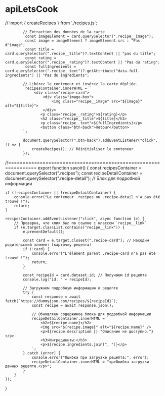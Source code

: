# apiLetsCook
//  import { createRecipes } from './recipes.js';

            // Extraction des données de la carte
             const imageElement = card.querySelector(".recipe__image");
             const image = imageElement ? imageElement.src : "Pas d'image";
             const title = card.querySelector(".recipe__title")?.textContent || "pas du title";
             const rating = card.querySelector(".recipe__rating")?.textContent || "Pas du rating";
             const fullIngredients = card.querySelector(".recipe__text")?.getAttribute("data-full-ingredients") || "Pas du ingredients";

            // Libérez le conteneur et insérez la carte dépliée.
             recipesContainer.innerHTML = `
                 <div class="recipe-card">
                     <div class="image-box">
                         <img class="recipe__image" src="${image}" alt="${title}">
                     </div>
                    <p class="recipe__rating">${rating}</p>
                    <h2 class="recipe__title">${title}</h2>
                    <p class="recipe__text">${fullIngredients}</p>
                    <button class="btn-back">Retour</button>
            `;

            document.querySelector(".btn-back").addEventListener("click", () => {
                createRecipes(); // Réinitialiser le conteneur
            });

//================================================================
export function savoir() {
    const recipesContainer = document.querySelector(".recipes");
    const recipeDetailContainer = document.querySelector(".recipe-detail"); // Блок для подробной информации

    if (!recipesContainer || !recipeDetailContainer) {
        console.error("Le conteneur .recipes ou .recipe-detail n'a pas été trouvé !");
        return;
    }

    recipesContainer.addEventListener("click", async function (e) {
        // Проверка, что клик был по ссылке с классом `recipe__link`
        if (e.target.classList.contains("recipe__link")) {
            e.preventDefault();

            const card = e.target.closest(".recipe-card"); // Находим родительский элемент (карточку рецепта)
            if (!card) {
                console.error("L'élément parent .recipe-card n'a pas été trouvé !");
                return;
            }

            const recipeId = card.dataset.id; // Получаем id рецепта
            console.log("id: " + recipeId);

            // Загружаем подробную информацию о рецепте
            try {
                const response = await fetch(`https://dummyjson.com/recipes/${recipeId}`);
                const recipe = await response.json();

                // Обновляем содержимое блока для подробной информации
                recipeDetailContainer.innerHTML = `
                    <h2>${recipe.name}</h2>
                    <img src="${recipe.image}" alt="${recipe.name}" />
                    <p>${recipe.description || "Описание не доступно."}</p>
                    <h3>Ингредиенты:</h3>
                    <p>${recipe.ingredients.join(", ")}</p>
                `;
            } catch (error) {
                console.error("Ошибка при загрузке рецепта:", error);
                recipeDetailContainer.innerHTML = "<p>Ошибка загрузки данных рецепта.</p>";
            }
        }
    });
}


<div class="recipe-detail"></div> <!-- Этот блок будет обновляться при клике на рецепт -->
